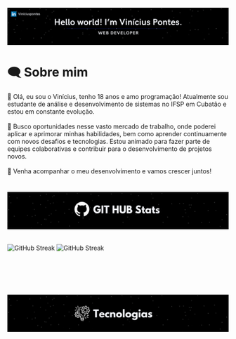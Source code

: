 <img src="src/Fundo.png"></img>
# 🗨️ Sobre mim

👋 Olá, eu sou o Vinícius, tenho 18 anos e amo programação! Atualmente sou estudante de análise e desenvolvimento de sistemas no IFSP em Cubatão e estou em constante evolução. <br><br>
💼 Busco oportunidades nesse vasto mercado de trabalho, onde poderei aplicar e aprimorar minhas habilidades, bem como aprender continuamente com novos desafios e tecnologias. Estou animado para fazer parte de equipes colaborativas e contribuir para o desenvolvimento de projetos novos. <br><br>
🚀 Venha acompanhar o meu desenvolvimento e vamos crescer juntos!
#
<img src="src/Fundostatuss.png"></img><br><br>
<div>
      <img
        src="https://github-readme-stats.vercel.app/api?username=Vinipontess&show_icons=true&theme=dark#gh-dark-mode-only"
        alt="GitHub Streak">
      </img>
            <img
        src="https://streak-stats.demolab.com?user=Vinipontess&theme=dark&hide_border=" alt="GitHub Streak">
            </img>
</div>

#  ㅤㅤㅤ
<img src="src/Fundotec.png"></img>


<!---
Vinizinnn/Vinizinnn is a ✨ special ✨ repository because its `README.md` (this file) appears on your GitHub profile.
You can click the Preview link to take a look at your changes.
https://github-readme-stats.vercel.app/api?username=Vinipontess&show_icons=true&theme=dark#gh-dark-mode-only


--->
